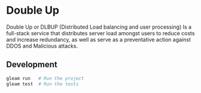 # Double Up

Double Up or DLBUP (Distributed Load balancing and user processing) Is a full-stack service that distributes server load amongst users to reduce costs and increase redundancy, as well as serve as a preventative action against DDOS and Malicious attacks.

## Development
```sh
gleam run   # Run the project
gleam test  # Run the tests
```
